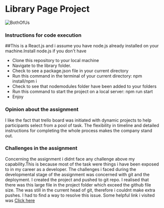 # Library Page Project

![BothOfUs](https://user-images.githubusercontent.com/44110484/151699562-913736e5-8253-418f-8c0a-09722f18965c.jpg)


### Instructions for code execution

##This is a React.js and i assume you have node.js already installed on your machine.Install node.js if you don't have 

- Clone this repository to your local machine
- Navigate to the library folder.
- Check to see a package.json file in your current directory
- Run this command in the terminal of your current directory: npm install/npm i
- Check to see that nodemodules folder have been added to your folders
- Run this command to start the project on a local server: npm run start
- Enjoy

### Opinion about the assignment

I like the fact that trello board was initiated with dynamic projects to help participants select from a pool of task. 
The flexibility in timeline and detailed instructions for completing the whole process makes the company stand out. 

### Challenges in the assignment
Concerning the assignment i didnt face any challenge above my capability.This is because  most of the task were things i have been exposed to 
in my career as a developer.
The challenges i faced during the developmental stage of the  assignment was concerned with git and the deployment. I created the project and 
pushed to git repo. I realised that there was this large file in the project folder which exceed the github file size. The was still in the current head of git,
therefore i couldnt make extra pushes. I had to find a way to resolve this issue. Some helpful link i visited was [Click here](https://guides.github.com/introduction/flow/index.html)
